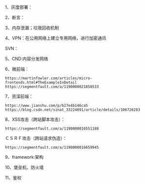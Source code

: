 1、灰度部署：

2、断言：

3、内存泄漏；垃圾回收机制

4、VPN：在公用网络上建立专用网络，进行加密通讯

   SVN：

5、CND:内容分发网络

6、微前端：

    https://martinfowler.com/articles/micro-frontends.html#TheExampleInDetail
    https://segmentfault.com/a/1190000021858533

7、资深前端： 

    https://www.jianshu.com/p/b27e4b146ca5
    https://blog.csdn.net/sinat_33224091/article/details/106726283

8、XSS攻击（跨站脚本攻击）：

    https://segmentfault.com/a/1190000016551188

   ＣＳＲＦ攻击（跨站请求伪造）：
   
    https://segmentfault.com/a/1190000016659945

9、framework:架构

10、堡垒机、防火墙

11、鉴权